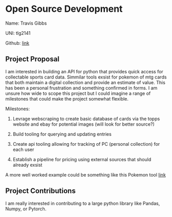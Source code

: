 # Open Source Development

Name: Travis Gibbs

UNI: tlg2141

Github: [link](https://github.com/TravisGibbs)


## Project Proposal
I am interested in building an API for python that provides quick access for collectable sports card data. Simmilar tools exsist 
for pokemon of mtg cards that both maintain a digital collection and provide an estimate of value. This has been a personal frustration 
and something confirmed in forms. I am unsure how wide to scope this project but I could imagine a range of milestones that could make the project somewhat flexible.

Milestones:

1. Levrage webscraping to create basic database of cards via the topps website and ebay for potential images (will look for better source?)

2. Build tooling for querying and updating entries

3. Create api tooling allowing for tracking of PC (personal collection) for each user

4. Establish a pipeline for pricing using external sources that should already exsist


A more well worked example could be something like this Pokemon tool [link](https://pokemontcg.io/)


## Project Contributions
I am really interested in contributing to a large python library like Pandas, Numpy, or Pytorch.

